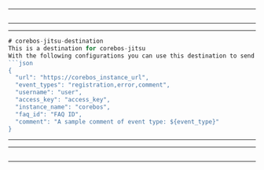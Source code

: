 
---
```go

```
---



---
```go
# corebos-jitsu-destination
This is a destination for corebos-jitsu
With the following configurations you can use this destination to send your corebos-jitsu data to a corebos instance.
```json
{
  "url": "https://corebos_instance_url",
  "event_types": "registration,error,comment",
  "username": "user",
  "access_key": "access_key",
  "instance_name": "corebos",
  "faq_id": "FAQ ID",
  "comment": "A sample comment of event type: ${event_type}"
}
```
---

---
```go

```
---
